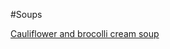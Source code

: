 #Soups

[Cauliflower and brocolli cream soup](https://github.com/xopo/ketorecipes/cauliflower-brocolli-cream-soup)